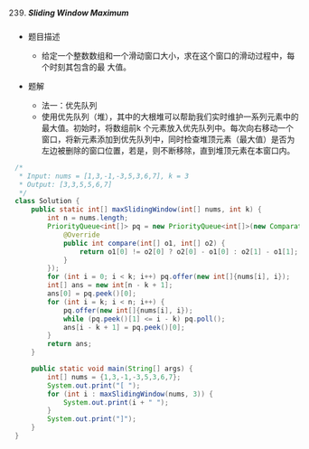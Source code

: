239. ##### Sliding Window Maximum

- 题目描述
  - 给定一个整数数组和一个滑动窗口大小，求在这个窗口的滑动过程中，每个时刻其包含的最 大值。

- 题解
  - 法一：优先队列
  - 使用优先队列（堆），其中的大根堆可以帮助我们实时维护一系列元素中的最大值。初始时，将数组前k 个元素放入优先队列中。每次向右移动一个窗口，将新元素添加到优先队列中，同时检查堆顶元素（最大值）是否为左边被删除的窗口位置，若是，则不断移除，直到堆顶元素在本窗口内。

```java
/*
 * Input: nums = [1,3,-1,-3,5,3,6,7], k = 3
 * Output: [3,3,5,5,6,7]
 */
class Solution {
    public static int[] maxSlidingWindow(int[] nums, int k) {
        int n = nums.length;
        PriorityQueue<int[]> pq = new PriorityQueue<int[]>(new Comparator<int[]>() {
            @Override
            public int compare(int[] o1, int[] o2) {
                return o1[0] != o2[0] ? o2[0] - o1[0] : o2[1] - o1[1];
            }
        });
        for (int i = 0; i < k; i++) pq.offer(new int[]{nums[i], i});
        int[] ans = new int[n - k + 1];
        ans[0] = pq.peek()[0];
        for (int i = k; i < n; i++) {
            pq.offer(new int[]{nums[i], i});
            while (pq.peek()[1] <= i - k) pq.poll();
            ans[i - k + 1] = pq.peek()[0];
        }
        return ans;
    }

    public static void main(String[] args) {
        int[] nums = {1,3,-1,-3,5,3,6,7};
        System.out.print("[ ");
        for (int i : maxSlidingWindow(nums, 3)) {
            System.out.print(i + " ");
        }
        System.out.print("]");
    }
}
```

